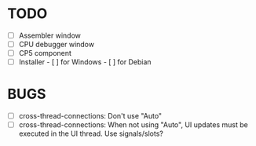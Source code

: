 TODO
====

- [ ] Assembler window
- [ ] CPU debugger window
- [ ] CP5 component
- [ ] Installer
      - [ ] for Windows
      - [ ] for Debian

BUGS
====
- [ ] cross-thread-connections: Don't use "Auto"
- [ ] cross-thread-connections: When not using "Auto", UI updates must be executed in the UI thread. Use signals/slots?
